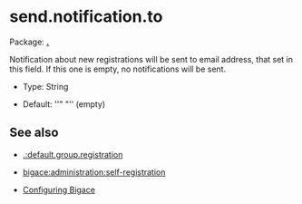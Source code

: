 # send.notification.to

Package: **[.](.)**

Notification about new registrations will be sent to email address, that set in this field. If this one is empty, no notifications will be sent.


*  Type: String

*  Default: ''" "'' (empty)

## See also


*  [.:default.group.registration](./default.group.registration)

*  [bigace:administration:self-registration](bigace/administration/self-registration)

*  [Configuring Bigace](bigace/manual/configurations)
